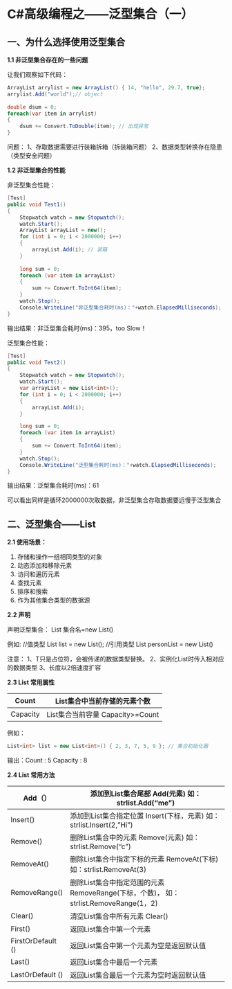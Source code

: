 # C#高级编程之——泛型集合（一）

## 一、为什么选择使用泛型集合

**1.1 非泛型集合存在的一些问题**

让我们观察如下代码：

```csharp
ArrayList arrylist = new ArrayList() { 14, "hello", 29.7, true};
arrylist.Add("world");// object
​
double dsum = 0;
foreach(var item in arrylist)
{
    dsum += Convert.ToDouble(item); // 出现异常
}
```

问题：
1、存取数据需要进行装箱拆箱（拆装箱问题）
2、数据类型转换存在隐患（类型安全问题）

**1.2 非泛型集合的性能**

非泛型集合性能：

```csharp
[Test]
public void Test1()
{
    Stopwatch watch = new Stopwatch();
    watch.Start();
    ArrayList arrayList = new();
    for (int i = 0; i < 2000000; i++)
    {
        arrayList.Add(i); // 装箱
    }
​
    long sum = 0;
    foreach (var item in arrayList)
    {
        sum += Convert.ToInt64(item);
    }
    watch.Stop();
    Console.WriteLine("非泛型集合耗时(ms)："+watch.ElapsedMilliseconds);
}
```

输出结果：非泛型集合耗时(ms)：395，too Slow！

泛型集合性能：

```csharp
[Test]
public void Test2()
{
    Stopwatch watch = new Stopwatch();
    watch.Start();
    var arrayList = new List<int>();
    for (int i = 0; i < 2000000; i++)
    {
        arrayList.Add(i); 
    }

    long sum = 0;
    foreach (var item in arrayList)
    {
        sum += Convert.ToInt64(item);
    }
    watch.Stop();
    Console.WriteLine("泛型集合耗时(ms)："+watch.ElapsedMilliseconds);
}
```

输出结果：泛型集合耗时(ms)：61

可以看出同样是循环2000000次取数据，非泛型集合存取数据要远慢于泛型集合

## 二、泛型集合——List<T>

**2.1 使用场景：**

1. 存储和操作一组相同类型的对象
2. 动态添加和移除元素
3. 访问和遍历元素
4. 查找元素
5. 排序和搜索
6. 作为其他集合类型的数据源

**2.2 声明**

声明泛型集合：
List<T> 集合名=new List<T>()

例如:
//值类型
List<int> list = new List<int>();
//引用类型
List<PersonModel> personList = new List<PersonModel>()

注意：
1、T只是占位符，会被传递的数据类型替换。
2、实例化List时传入相对应的数据类型
3、长度以2倍速度扩容

**2.3 List<T> 常用属性**

<div class="table-wrapper"><table class="md-table">
<thead>
<tr class="md-end-block"><th><span class="td-span"><span class="md-plain">Count</span></span></th><th><span class="td-span"><span class="md-plain">List集合中当前存储的元素个数</span></span></th></tr>
</thead>
<tbody>
<tr class="md-end-block">
<td><span class="td-span"><span class="md-plain">Capacity</span></span></td>
<td><span class="td-span"><span class="md-plain">List集合当前容量 Capacity&gt;=Count</span></span></td>
</tr>
</tbody>
</table></div>

例如：

```csharp
List<int> list = new List<int>() { 2, 3, 7, 5, 9 }; // 集合初始化器
```

输出：Count  :  5    Capacity   : 8

**2.4 List<T> 常用方法**

<div class="table-wrapper"><table class="md-table">
<thead>
<tr class="md-end-block"><th><span class="td-span"><span class="md-plain">Add（）</span></span></th><th><span class="td-span"><span class="md-plain">添加到List集合尾部 Add(元素) 如：strlist.Add(“me”)</span></span></th></tr>
</thead>
<tbody>
<tr class="md-end-block">
<td><span class="td-span"><span class="md-plain">Insert()</span></span></td>
<td><span class="td-span"><span class="md-plain">添加到List集合指定位置 Insert(下标，元素) 如：strlist.Insert(2,”Hi”)</span></span></td>
</tr>
<tr class="md-end-block">
<td><span class="td-span"><span class="md-plain">Remove()</span></span></td>
<td><span class="td-span"><span class="md-plain">删除List集合中的元素 Remove(元素) 如：strlist.Remove(“c”)</span></span></td>
</tr>
<tr class="md-end-block">
<td><span class="td-span"><span class="md-plain">RemoveAt()</span></span></td>
<td><span class="td-span"><span class="md-plain">删除List集合中指定下标的元素 RemoveAt(下标)如：strlist.RemoveAt(3)</span></span></td>
</tr>
<tr class="md-end-block">
<td><span class="td-span"><span class="md-plain">RemoveRange()</span></span></td>
<td><span class="td-span"><span class="md-plain">删除List集合中指定范围的元素 RemoveRange(下标，个数)，<span class="md-br md-tag"> <span class="md-plain">如：strlist.RemoveRange(1，2)</span></span></span></span></td>
</tr>
<tr class="md-end-block">
<td><span class="td-span"><span class="md-plain">Clear()</span></span></td>
<td><span class="td-span"><span class="md-plain">清空List集合中所有元素 Clear()</span></span></td>
</tr>
<tr class="md-end-block">
<td><span class="td-span"><span class="md-plain">First()</span></span></td>
<td><span class="td-span"><span class="md-plain">返回List集合中第一个元素</span></span></td>
</tr>
<tr class="md-end-block">
<td><span class="td-span"><span class="md-plain">FirstOrDefault ()</span></span></td>
<td><span class="td-span"><span class="md-plain">返回List集合中第一个元素为空是返回默认值</span></span></td>
</tr>
<tr class="md-end-block">
<td><span class="td-span"><span class="md-plain">Last()</span></span></td>
<td><span class="td-span"><span class="md-plain">返回List集合中最后一个元素</span></span></td>
</tr>
<tr class="md-end-block">
<td><span class="td-span"><span class="md-plain">LastOrDefault ()</span></span></td>
<td><span class="td-span"><span class="md-plain">返回List集合最后一个元素为空时返回默认值</span></span></td>
</tr>
</tbody>
</table></div>
